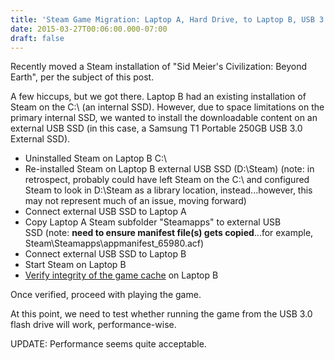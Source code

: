 ```yaml
---
title: 'Steam Game Migration: Laptop A, Hard Drive, to Laptop B, USB 3.0 external storage drive'
date: 2015-03-27T00:06:00.000-07:00
draft: false
---
```


Recently moved a Steam installation of "Sid Meier's Civilization: Beyond Earth", per the subject of this post.  
  
A few hiccups, but we got there. Laptop B had an existing installation of Steam on the C:\\ (an internal SSD). However, due to space limitations on the primary internal SSD, we wanted to install the downloadable content on an external USB SSD (in this case, a Samsung T1 Portable 250GB USB 3.0 External SSD).  
  

*   Uninstalled Steam on Laptop B C:\\
*   Re-installed Steam on Laptop B external USB SSD (D:\\Steam) (note: in retrospect, probably could have left Steam on the C:\\ and configured Steam to look in D:\\Steam as a library location, instead...however, this may not represent much of an issue, moving forward)
*   Connect external USB SSD to Laptop A
*   Copy Laptop A Steam subfolder "Steamapps" to external USB SSD (note: **need to ensure manifest file(s) gets copied**...for example, Steam\\Steamapps\\appmanifest\_65980.acf)
*   Connect external USB SSD to Laptop B
*   Start Steam on Laptop B
*   [Verify integrity of the game cache](https://support.steampowered.com/kb_article.php?ref=2037-QEUH-3335) on Laptop B

Once verified, proceed with playing the game.

  

At this point, we need to test whether running the game from the USB 3.0 flash drive will work, performance-wise.  
  
UPDATE: Performance seems quite acceptable.